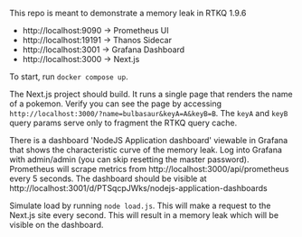 
This repo is meant to demonstrate a memory leak in RTKQ 1.9.6

- http://localhost:9090 -> Prometheus UI
- http://localhost:19191 -> Thanos Sidecar
- http://localhost:3001 -> Grafana Dashboard
- http://localhost:3000 -> Next.js

To start, run `docker compose up`.

The Next.js project should build. It runs a single page that renders the name of a pokemon. Verify you can see the page by accessing `http://localhost:3000/?name=bulbasaur&keyA=A&keyB=B`. The `keyA` and `keyB` query params serve only to fragment the RTKQ query cache.

There is a dashboard 'NodeJS Application dashboard' viewable in Grafana that shows the characteristic curve of the memory leak. Log into Grafana with admin/admin (you can skip resetting the master password). Prometheus will scrape metrics from http://localhost:3000/api/prometheus every 5 seconds. The dashboard should be visible at http://localhost:3001/d/PTSqcpJWks/nodejs-application-dashboards

Simulate load by running `node load.js`. This will make a request to the Next.js site every second. This will result in a memory leak which will be visible on the dashboard.
